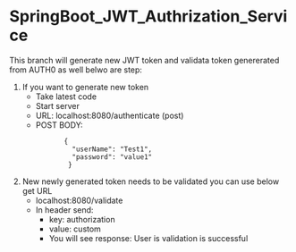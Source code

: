 # SpringBoot_JWT_Authrization_Service

This branch will generate new JWT token and validata token genererated from AUTH0 as well belwo are step:

1. If you want to generate new token
   - Take latest code
   - Start server
   - URL: localhost:8080/authenticate (post)
   - POST BODY:
     ```
            {
              "userName": "Test1",
              "password": "value1"
             }
 2. New newly generated token needs to be validated you can use below get URL
    - localhost:8080/validate
    - In header send: 
      - key: authorization
      - value: custom <add generated key>
      - You will see response: User is validation is successful

